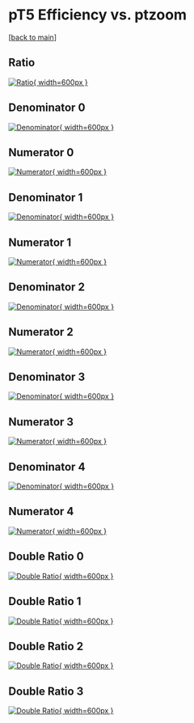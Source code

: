# pT5 Efficiency vs. ptzoom

[[back to main](./)]



## Ratio

[![Ratio](../mtv/var/pT5_xtr_11_1_eff_ptzoom.png){ width=600px }](../mtv/var/pT5_xtr_11_1_eff_ptzoom.pdf)

## Denominator 0

[![Denominator](../mtv/den/pT5_xtr_11_1_eff_ptzoom_den0.png){ width=600px }](../mtv/den/pT5_xtr_11_1_eff_ptzoom_den0.pdf)

## Numerator 0

[![Numerator](../mtv/num/pT5_xtr_11_1_eff_ptzoom_num0.png){ width=600px }](../mtv/num/pT5_xtr_11_1_eff_ptzoom_num0.pdf)

## Denominator 1

[![Denominator](../mtv/den/pT5_xtr_11_1_eff_ptzoom_den1.png){ width=600px }](../mtv/den/pT5_xtr_11_1_eff_ptzoom_den1.pdf)

## Numerator 1

[![Numerator](../mtv/num/pT5_xtr_11_1_eff_ptzoom_num1.png){ width=600px }](../mtv/num/pT5_xtr_11_1_eff_ptzoom_num1.pdf)

## Denominator 2

[![Denominator](../mtv/den/pT5_xtr_11_1_eff_ptzoom_den2.png){ width=600px }](../mtv/den/pT5_xtr_11_1_eff_ptzoom_den2.pdf)

## Numerator 2

[![Numerator](../mtv/num/pT5_xtr_11_1_eff_ptzoom_num2.png){ width=600px }](../mtv/num/pT5_xtr_11_1_eff_ptzoom_num2.pdf)

## Denominator 3

[![Denominator](../mtv/den/pT5_xtr_11_1_eff_ptzoom_den3.png){ width=600px }](../mtv/den/pT5_xtr_11_1_eff_ptzoom_den3.pdf)

## Numerator 3

[![Numerator](../mtv/num/pT5_xtr_11_1_eff_ptzoom_num3.png){ width=600px }](../mtv/num/pT5_xtr_11_1_eff_ptzoom_num3.pdf)

## Denominator 4

[![Denominator](../mtv/den/pT5_xtr_11_1_eff_ptzoom_den4.png){ width=600px }](../mtv/den/pT5_xtr_11_1_eff_ptzoom_den4.pdf)

## Numerator 4

[![Numerator](../mtv/num/pT5_xtr_11_1_eff_ptzoom_num4.png){ width=600px }](../mtv/num/pT5_xtr_11_1_eff_ptzoom_num4.pdf)

## Double Ratio 0

[![Double Ratio](../mtv/ratio/pT5_xtr_11_1_eff_ptzoom_ratio0.png){ width=600px }](../mtv/ratio/pT5_xtr_11_1_eff_ptzoom_ratio0.pdf)

## Double Ratio 1

[![Double Ratio](../mtv/ratio/pT5_xtr_11_1_eff_ptzoom_ratio1.png){ width=600px }](../mtv/ratio/pT5_xtr_11_1_eff_ptzoom_ratio1.pdf)

## Double Ratio 2

[![Double Ratio](../mtv/ratio/pT5_xtr_11_1_eff_ptzoom_ratio2.png){ width=600px }](../mtv/ratio/pT5_xtr_11_1_eff_ptzoom_ratio2.pdf)

## Double Ratio 3

[![Double Ratio](../mtv/ratio/pT5_xtr_11_1_eff_ptzoom_ratio3.png){ width=600px }](../mtv/ratio/pT5_xtr_11_1_eff_ptzoom_ratio3.pdf)

